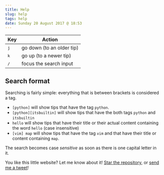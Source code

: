 ```yaml
---
title: Help
slug: help
tags: help
date: Sunday 20 August 2017 @ 18:53
---
```


| Key          | Action                    |
|--------------|---------------------------|
| <kbd>j</kbd> | go down (to an older tip) |
| <kbd>k</kbd> | go up (to a newer tip)    |
| <kbd>/</kbd> | focus the search input    |

## Search format

Searching is fairly simple: everything that is between brackets is considered a
tag.

- `[python]` will show tips that have the tag `python`.
- `[python][itsbuiltin]` will show tips that have the both tags `python` and
  `itsbuiltin`
- `hello` will show tips that have their title or their actual content containing the
  word `hello` (case insensitive)
- `[vim] map` will show tips that have the tag `vim` and that have their title or
  content containing `map`.

The search becomes case *sensitive* as soon as there is one capital letter in it.

You like this little website? Let me know about it! [Star the
repository](https://github.com/math2001/tips), or [send me a
tweet](https://twitter.com/_math2001)!


